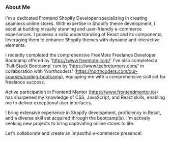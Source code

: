 ### About Me

I'm a dedicated Frontend Shopify Developer specializing in creating seamless online stores. With expertise in Shopify theme development, I excel at building visually stunning and user-friendly e-commerce experiences. I possess a solid understanding of React and its components, leveraging them to enhance Shopify themes with dynamic and interactive elements.

I recently completed the comprehensive FreeMote Freelance Developer Bootcamp offered by 'https://www.freemote.com/' I've also completed a 'Full-Stack Bootcamp' rum by 'https://www.techreturners.com/' in collaboration with 'Northcoders' (https://northcoders.com/our-courses/coding-bootcamp), equipping me with a comprehensive skill set for freelance success.

Active participation in Frontend Mentor (https://www.frontendmentor.io/) has sharpened my knowledge of CSS, JavaScript, and React skills, enabling me to deliver exceptional user interfaces.

I bring extensive experience in Shopify development, proficiency in React, and a diverse skill set acquired through the bootcamp(s). I'm actively seeking new projects to bring captivating online stores to life.

Let's collaborate and create an impactful e-commerce presence!. <br>

<!--
Hi there 👋
**lblake/lblake** is a ✨ _special_ ✨ repository because its `README.md` (this file) appears on your GitHub profile.

Here are some ideas to get you started:

- 🔭 I’m currently working on ...
- 🌱 I’m currently learning ...
- 👯 I’m looking to collaborate on ...
- 🤔 I’m looking for help with ...
- 💬 Ask me about ...
- 📫 How to reach me: ...
- 😄 Pronouns: ...
- ⚡ Fun fact: ...
-->
